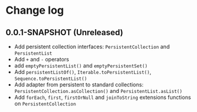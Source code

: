 # Change log

## 0.0.1-SNAPSHOT (Unreleased)
* Add persistent collection interfaces: `PersistentCollection` and `PersistentList`
* Add `+` and `-` operators
* add `emptyPersistentList()` and `emptyPersistentSet()`
* Add `persistentListOf()`, `Iterable.toPersistentList()`, `Sequence.toPersistentList()`
* Add adapter from persistent to standard collections: `PersistentCollection.asCollection()` and `PersistentList.asList()`
* Add `forEach`, `first`, `firstOrNull` and `joinToString` extensions functions on `PersistentCollection`

